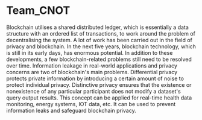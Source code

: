 # Team_CNOT
Blockchain utilises a shared distributed ledger, which is essentially a data structure with an ordered list of transactions, to work around the problem of decentralising the system. A lot of work has been carried out in the field of privacy and blockchain. In the next five years, blockchain technology, which is still in its early days, has enormous potential. In addition to these developments, a few blockchain-related problems still need to be resolved over time. Information leakage in real-world applications and privacy concerns are two of blockchain's main problems.
Differential privacy protects private information by introducing a certain amount of noise to protect individual privacy. Distinctive privacy  ensures that the existence or nonexistence of any particular participant  does not modify a dataset's query output results. This concept can be applied for real-time health data monitoring, energy systems, IOT data, etc. It can be used to prevent information leaks and safeguard blockchain privacy.

